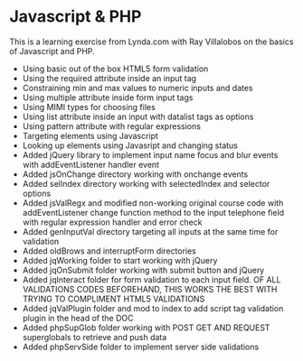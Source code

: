 # Javascript & PHP

This is a learning exercise from Lynda.com with Ray Villalobos on the basics of Javascript and PHP.

* Using basic out of the box HTML5 form validation
* Using the required attribute inside an input tag
* Constraining min and max values to numeric inputs and dates
* Using multiple attribute inside form input tags
* Using MIMI types for choosing files
* Using list attribute inside an input with datalist tags as options
* Using pattern attribute with regular expressions
* Targeting elements using Javascript
* Looking up elements using Javasript and changing status
* Added jQuery library to implement input name focus and blur events
  with addEventListener handler event
* Added jsOnChange directory working with onchange events
* Added selIndex directory working with selectedIndex and selector
  options
* Added jsValRegx and modified non-working original course code with
  addEventListener change function method to the input telephone field
  with regular expression handler and error check
* Added genInputVal directory targeting all inputs at the same time for
  validation
* Added oldBrows and interruptForm directories
* Added jqWorking folder to start working with jQuery
* Added jqOnSubmit folder working with submit button and jQuery
* Added jqInteract folder for form validation to each input field.
  OF ALL VALIDATIONS CODES BEFOREHAND, THIS WORKS THE BEST WITH TRYING TO
  COMPLIMENT HTML5 VALIDATIONS
* Added jqValPlugin folder and mod to index to add script tag validation
  plugin in the head of the DOC
* Added phpSupGlob folder working with POST GET AND REQUEST superglobals
  to retrieve and push data
* Added phpServSide folder to implement server side validations
